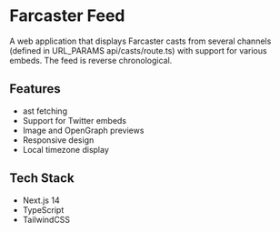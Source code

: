 # Farcaster Feed

A web application that displays Farcaster casts from several channels (defined in URL_PARAMS api/casts/route.ts) with support for various embeds. The feed is reverse chronological.

## Features
- ast fetching
- Support for Twitter embeds
- Image and OpenGraph previews
- Responsive design
- Local timezone display

## Tech Stack
- Next.js 14
- TypeScript
- TailwindCSS